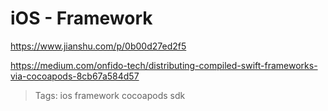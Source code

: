 # iOS - Framework

<https://www.jianshu.com/p/0b00d27ed2f5>

<https://medium.com/onfido-tech/distributing-compiled-swift-frameworks-via-cocoapods-8cb67a584d57>

> Tags: ios framework cocoapods sdk